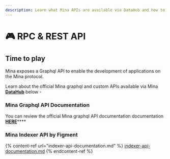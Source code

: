 ```yaml
---
description: Learn what Mina APIs are available via DataHub and how to use them
---
```


# 🎮 RPC & REST API

## Time to play

Mina exposes a Graphql API to enable the development of applications on the Mina protocol.

Learn about the official Mina graphql and custom APIs available via Mina [**DataHub**](https://datahub.figment.io/sign\_up?service=mina) below -&#x20;

### **Mina Graphql API Documentation**

You can review the official Mina graphql API documentation documentation [**HERE**](https://docs.minaprotocol.com/en/developers/graphql-api)****

### Mina Indexer API by Figment

{% content-ref url="indexer-api-documentation.md" %}
[indexer-api-documentation.md](indexer-api-documentation.md)
{% endcontent-ref %}

###
